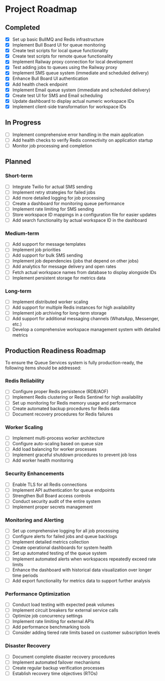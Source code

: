 # Project Roadmap

## Completed

- [x] Set up basic BullMQ and Redis infrastructure
- [x] Implement Bull Board UI for queue monitoring
- [x] Create test scripts for local queue functionality
- [x] Create test scripts for remote queue functionality
- [x] Implement Railway proxy connection for local development
- [x] Test adding jobs to queues using the Railway proxy
- [x] Implement SMS queue system (immediate and scheduled delivery)
- [x] Enhance Bull Board UI authentication
- [x] Add health check endpoint
- [x] Implement Email queue system (immediate and scheduled delivery)
- [x] Create test UI for SMS and Email scheduling
- [x] Update dashboard to display actual numeric workspace IDs
- [x] Implement client-side transformation for workspace IDs

## In Progress

- [ ] Implement comprehensive error handling in the main application
- [ ] Add health checks to verify Redis connectivity on application startup
- [ ] Monitor job processing and completion

## Planned

### Short-term

- [ ] Integrate Twilio for actual SMS sending
- [ ] Implement retry strategies for failed jobs
- [ ] Add more detailed logging for job processing
- [ ] Create a dashboard for monitoring queue performance
- [ ] Implement rate limiting for SMS sending
- [ ] Store workspace ID mappings in a configuration file for easier updates
- [ ] Add search functionality by actual workspace ID in the dashboard

### Medium-term

- [ ] Add support for message templates
- [ ] Implement job priorities
- [ ] Add support for bulk SMS sending
- [ ] Implement job dependencies (jobs that depend on other jobs)
- [ ] Add analytics for message delivery and open rates
- [ ] Fetch actual workspace names from database to display alongside IDs
- [ ] Implement persistent storage for metrics data

### Long-term

- [ ] Implement distributed worker scaling
- [ ] Add support for multiple Redis instances for high availability
- [ ] Implement job archiving for long-term storage
- [ ] Add support for additional messaging channels (WhatsApp, Messenger, etc.)
- [ ] Develop a comprehensive workspace management system with detailed metrics

## Production Readiness Roadmap

To ensure the Queue Services system is fully production-ready, the following items should be addressed:

### Redis Reliability

- [ ] Configure proper Redis persistence (RDB/AOF)
- [ ] Implement Redis clustering or Redis Sentinel for high availability
- [ ] Set up monitoring for Redis memory usage and performance
- [ ] Create automated backup procedures for Redis data
- [ ] Document recovery procedures for Redis failures

### Worker Scaling

- [ ] Implement multi-process worker architecture
- [ ] Configure auto-scaling based on queue size
- [ ] Add load balancing for worker processes
- [ ] Implement graceful shutdown procedures to prevent job loss
- [ ] Add worker health monitoring

### Security Enhancements

- [ ] Enable TLS for all Redis connections
- [ ] Implement API authentication for queue endpoints
- [ ] Strengthen Bull Board access controls
- [ ] Conduct security audit of the entire system
- [ ] Implement proper secrets management

### Monitoring and Alerting

- [ ] Set up comprehensive logging for all job processing
- [ ] Configure alerts for failed jobs and queue backlogs
- [ ] Implement detailed metrics collection
- [ ] Create operational dashboards for system health
- [ ] Set up automated testing of the queue system
- [ ] Implement automated alerts when workspaces repeatedly exceed rate limits
- [ ] Enhance the dashboard with historical data visualization over longer time periods
- [ ] Add export functionality for metrics data to support further analysis

### Performance Optimization

- [ ] Conduct load testing with expected peak volumes
- [ ] Implement circuit breakers for external service calls
- [ ] Optimize job concurrency settings
- [ ] Implement rate limiting for external APIs
- [ ] Add performance benchmarking tools
- [ ] Consider adding tiered rate limits based on customer subscription levels

### Disaster Recovery

- [ ] Document complete disaster recovery procedures
- [ ] Implement automated failover mechanisms
- [ ] Create regular backup verification processes
- [ ] Establish recovery time objectives (RTOs)
